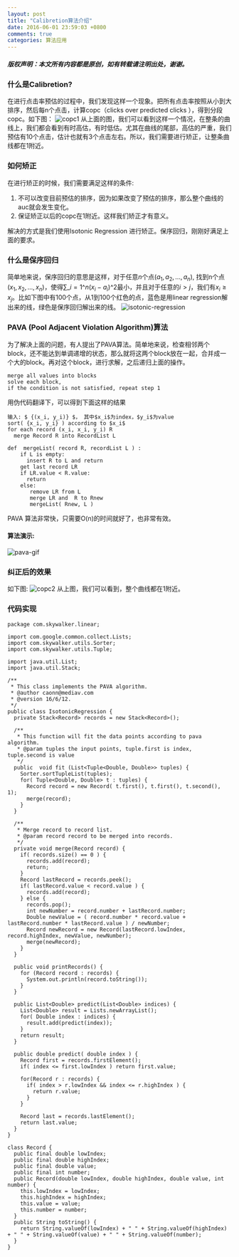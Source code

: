 ```yaml
---
layout: post
title: "Calibretion算法介绍"
date: 2016-06-01 23:59:03 +0800
comments: true
categories: 算法应用
---
```

##### 版权声明：本文所有内容都是原创，如有转载请注明出处，谢谢。

### 什么是Calibretion?
在进行点击率预估的过程中，我们发现这样一个现象。把所有点击率按照从小到大排序，然后每n个点击，计算copc（clicks over predicted clicks ），得到分段copc。如下图：
![copc1](http://7xv0xu.com1.z0.glb.clouddn.com/copc-1.png)
从上面的图，我们可以看到这样一个情况，在整条的曲线上，我们都会看到有时高估，有时低估。尤其在曲线的尾部，高估的严重，我们预估有10个点击，估计也就有3个点击左右。所以，我们需要进行矫正，让整条曲线都在1附近。

### 如何矫正
在进行矫正的时候，我们需要满足这样的条件:

1. 不可以改变目前预估的排序，因为如果改变了预估的排序，那么整个曲线的auc就会发生变化。
2. 保证矫正以后的copc在1附近。这样我们矫正才有意义。

解决的方式是我们使用Isotonic Regression 进行矫正。保序回归，刚刚好满足上面的要求。

### 什么是保序回归
简单地来说，保序回归的意思是这样，对于任意$n$个点$(a_1, a_2, ..., a_n)$, 找到n个点$(x_1, x_2, ... , x_n)$，使得$\sum\_{i=1}\^n (x_i - a_i)\^2$最小，并且对于任意的$i > j$，我们有$x_i \ge x_j$。比如下图中有100个点，从1到100个红色的点，蓝色是用linear regression解出来的线，绿色是保序回归解出来的线。
![isotonic-regression](http://7xv0xu.com1.z0.glb.clouddn.com/plot_isotonic_regression_1.png)

### PAVA (Pool Adjacent Violation Algorithm)算法
为了解决上面的问题，有人提出了PAVA算法。简单地来说，检查相邻两个block，还不能达到单调递增的状态，那么就将这两个block放在一起，合并成一个大的block。再对这个block，进行求解，之后递归上面的操作。
```
merge all values into blocks
solve each block, 
if the condition is not satisfied, repeat step 1 
```
用伪代码翻译下，可以得到下面这样的结果

```
输入: $ {(x_i, y_i)} $， 其中$x_i$为index，$y_i$为value
sort( {x_i, y_i} ) according to $x_i$
for each record (x_i, x_i, y_i) R
  merge Record R into RecordList L

def  mergeList( record R, recordList L ) :
    if L is empty:
      insert R to L and return
    get last record LR
    if LR.value < R.value:
      return 
    else:
       remove LR from L
       merge LR and  R to Rnew
       mergeList( Rnew, L )
```

PAVA 算法非常快，只需要O(n)的时间就好了，也非常有效。

#### 算法演示:
![pava-gif](http://7xv0xu.com1.z0.glb.clouddn.com/isotonic.gif)

### 纠正后的效果
如下图:
![copc2](http://7xv0xu.com1.z0.glb.clouddn.com/copc-2.png)
从上图，我们可以看到，整个曲线都在1附近。

### 代码实现
```
package com.skywalker.linear;

import com.google.common.collect.Lists;
import com.skywalker.utils.Sorter;
import com.skywalker.utils.Tuple;

import java.util.List;
import java.util.Stack;

/**
 * This class implements the PAVA algorithm.
 * @author caonn@mediav.com
 * @version 16/6/12.
 */
public class IsotonicRegression {
  private Stack<Record> records = new Stack<Record>();

  /**
   * This function will fit the data points according to pava algorithm.
   * @param tuples the input points, tuple.first is index, tuple.second is value
   */
  public  void fit (List<Tuple<Double, Double>> tuples) {
    Sorter.sortTupleList(tuples);
    for( Tuple<Double, Double> t : tuples) {
      Record record = new Record( t.first(), t.first(), t.second(), 1);
      merge(record);
    }
  }

  /**
   * Merge record to record list.
   * @param record record to be merged into records.
   */
  private void merge(Record record) {
    if( records.size() == 0 ) {
      records.add(record);
      return;
    }
    Record lastRecord = records.peek();
    if( lastRecord.value < record.value ) {
      records.add(record);
    } else {
      records.pop();
      int newNumber = record.number + lastRecord.number;
      Double newValue = ( record.number * record.value + lastRecord.number * lastRecord.value ) / newNumber;
      Record newRecord = new Record(lastRecord.lowIndex, record.highIndex, newValue, newNumber);
      merge(newRecord);
    }
  }

  public void printRecords() {
    for (Record record : records) {
      System.out.println(record.toString());
    }
  }

  public List<Double> predict(List<Double> indices) {
    List<Double> result = Lists.newArrayList();
    for( Double index : indices) {
      result.add(predict(index));
    }
    return result;
  }

  public double predict( double index ) {
    Record first = records.firstElement();
    if( index <= first.lowIndex ) return first.value;

    for(Record r : records) {
      if( index > r.lowIndex && index <= r.highIndex ) {
        return r.value;
      }
    }

    Record last = records.lastElement();
    return last.value;
  }
}

class Record {
  public final double lowIndex;
  public final double highIndex;
  public final double value;
  public final int number;
  public Record(double lowIndex, double highIndex, double value, int number) {
    this.lowIndex = lowIndex;
    this.highIndex = highIndex;
    this.value = value;
    this.number = number;
  }
  public String toString() {
    return String.valueOf(lowIndex) + " " + String.valueOf(highIndex) + " " + String.valueOf(value) + " " + String.valueOf(number);
  }
}
```
